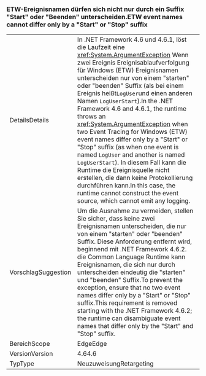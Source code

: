 ### <a name="etw-event-names-cannot-differ-only-by-a-start-or-stop-suffix"></a><span data-ttu-id="9fbb5-101">ETW-Ereignisnamen dürfen sich nicht nur durch ein Suffix "Start" oder "Beenden" unterscheiden.</span><span class="sxs-lookup"><span data-stu-id="9fbb5-101">ETW event names cannot differ only by a "Start" or "Stop" suffix</span></span>

|   |   |
|---|---|
|<span data-ttu-id="9fbb5-102">Details</span><span class="sxs-lookup"><span data-stu-id="9fbb5-102">Details</span></span>|<span data-ttu-id="9fbb5-103">In .NET Framework 4.6 und 4.6.1, löst die Laufzeit eine <xref:System.ArgumentException> Wenn zwei Ereignis Ereignisablaufverfolgung für Windows (ETW) Ereignisnamen unterscheiden nur von einem &quot;starten&quot; oder &quot;beenden&quot; Suffix (als bei einem Ereignis heißt<code>LogUser</code>und einen anderen Namen <code>LogUserStart</code>).</span><span class="sxs-lookup"><span data-stu-id="9fbb5-103">In the .NET Framework 4.6 and 4.6.1, the runtime throws an <xref:System.ArgumentException> when two Event Tracing for Windows (ETW) event names differ only by a &quot;Start&quot; or &quot;Stop&quot; suffix (as when one event is named <code>LogUser</code> and another is named <code>LogUserStart</code>).</span></span> <span data-ttu-id="9fbb5-104">In diesem Fall kann die Runtime die Ereignisquelle nicht erstellen, die dann keine Protokollierung durchführen kann.</span><span class="sxs-lookup"><span data-stu-id="9fbb5-104">In this case, the runtime cannot construct the event source, which cannot emit any logging.</span></span>|
|<span data-ttu-id="9fbb5-105">Vorschlag</span><span class="sxs-lookup"><span data-stu-id="9fbb5-105">Suggestion</span></span>|<span data-ttu-id="9fbb5-106">Um die Ausnahme zu vermeiden, stellen Sie sicher, dass keine zwei Ereignisnamen unterscheiden, die nur von einem &quot;starten&quot; oder &quot;beenden&quot; Suffix. Diese Anforderung entfernt wird, beginnend mit .NET Framework 4.6.2. die Common Language Runtime kann Ereignisnamen, die sich nur durch unterscheiden eindeutig die &quot;starten&quot; und &quot;beenden&quot; Suffix.</span><span class="sxs-lookup"><span data-stu-id="9fbb5-106">To prevent the exception, ensure that no two event names differ only by a &quot;Start&quot; or &quot;Stop&quot; suffix.This requirement is removed starting with the .NET Framework 4.6.2; the runtime can disambiguate event names that differ only by the &quot;Start&quot; and &quot;Stop&quot; suffix.</span></span>|
|<span data-ttu-id="9fbb5-107">Bereich</span><span class="sxs-lookup"><span data-stu-id="9fbb5-107">Scope</span></span>|<span data-ttu-id="9fbb5-108">Edge</span><span class="sxs-lookup"><span data-stu-id="9fbb5-108">Edge</span></span>|
|<span data-ttu-id="9fbb5-109">Version</span><span class="sxs-lookup"><span data-stu-id="9fbb5-109">Version</span></span>|<span data-ttu-id="9fbb5-110">4.6</span><span class="sxs-lookup"><span data-stu-id="9fbb5-110">4.6</span></span>|
|<span data-ttu-id="9fbb5-111">Typ</span><span class="sxs-lookup"><span data-stu-id="9fbb5-111">Type</span></span>|<span data-ttu-id="9fbb5-112">Neuzuweisung</span><span class="sxs-lookup"><span data-stu-id="9fbb5-112">Retargeting</span></span>|

